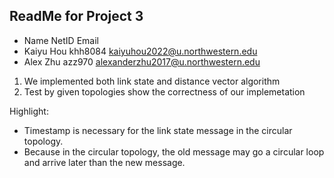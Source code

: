 ## ReadMe for Project 3

- Name		NetID	Email
- Kaiyu Hou	khh8084	kaiyuhou2022@u.northwestern.edu
- Alex Zhu	azz970	alexanderzhu2017@u.northwestern.edu

1. We implemented both link state and distance vector algorithm
2. Test by given topologies show the correctness of our implemetation

Highlight:
- Timestamp is necessary for the link state message in the circular topology.
- Because in the circular topology, the old message may go a 
  circular loop and arrive later than the new message.

